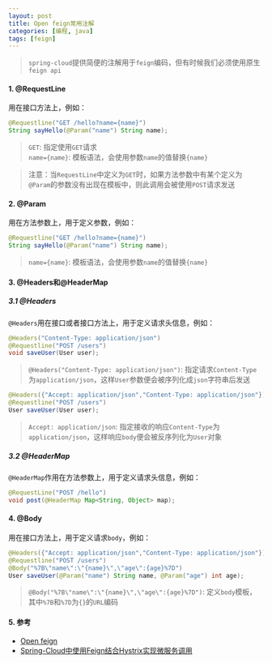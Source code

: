```yaml
---
layout: post
title: Open feign常用注解
categories: [编程, java]
tags: [feign]
---
```



> `spring-cloud`提供简便的注解用于`feign`编码，但有时候我们必须使用原生`feign api`

#### 1. @RequestLine

用在接口方法上，例如：

```java
@Requestline("GET /hello?name={name}")
String sayHello(@Param("name") String name);
```

> `GET`: 指定使用`GET`请求   
> `name={name}`: 模板语法，会使用参数`name`的值替换`{name}`

> 注意：当`RequestLine`中定义为`GET`时，如果方法参数中有某个定义为`@Param`的参数没有出现在模板中，则此调用会被使用`POST`请求发送

#### 2. @Param

用在方法参数上，用于定义参数，例如：

```java
@Requestline("GET /hello?name={name}")
String sayHello(@Param("name") String name);
```

> `name={name}`: 模板语法，会使用参数`name`的值替换`{name}`

#### 3. @Headers和@HeaderMap

##### 3.1 @Headers

`@Headers`用在接口或者接口方法上，用于定义请求头信息，例如：

```java
@Headers("Content-Type: application/json")
@Requestline("POST /users")
void saveUser(User user);

```

> `@Headers("Content-Type: application/json")`: 指定请求`Content-Type`为`application/json`，这样`User`参数便会被序列化成`json`字符串后发送

```java
@Headers({"Accept: application/json","Content-Type: application/json"})
@Requestline("POST /users")
User saveUser(User user);

```

> `Accept: application/json`: 指定接收的响应`Content-Type`为`application/json`，这样响应`body`便会被反序列化为`User`对象

##### 3.2 @HeaderMap

`@HeaderMap`作用在方法参数上，用于定义请求头信息，例如：

```java
@RequestLine("POST /hello")
void post(@HeaderMap Map<String, Object> map);
```

#### 4. @Body

用在接口方法上，用于定义请求`body`，例如：

```java
@Headers({"Accept: application/json","Content-Type: application/json"})
@Requestline("POST /users")
@Body("%7B\"name\":\"{name}\",\"age\":{age}%7D")
User saveUser(@Param("name") String name, @Param("age") int age);
```

> `@Body("%7B\"name\":\"{name}\",\"age\":{age}%7D")`: 定义`body`模板，其中`%7B`和`%7D`为`{}`的`URL`编码

#### 5. 参考

* [Open feign](https://github.com/OpenFeign/feign)
* [Spring-Cloud中使用Feign结合Hystrix实现微服务调用]({{site.url}}/2018/01/12/spring-cloud-feign)